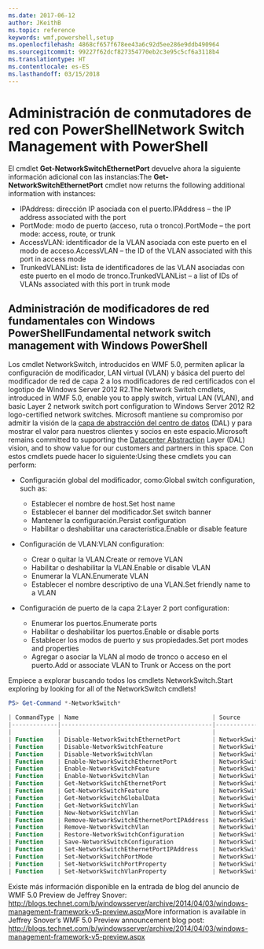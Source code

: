 ```yaml
---
ms.date: 2017-06-12
author: JKeithB
ms.topic: reference
keywords: wmf,powershell,setup
ms.openlocfilehash: 4868cf657f678ee43a6c92d5ee286e9ddb490964
ms.sourcegitcommit: 99227f62dcf827354770eb2c3e95c5cf6a3118b4
ms.translationtype: HT
ms.contentlocale: es-ES
ms.lasthandoff: 03/15/2018
---
```

# <a name="network-switch-management-with-powershell"></a><span data-ttu-id="933b4-102">Administración de conmutadores de red con PowerShell</span><span class="sxs-lookup"><span data-stu-id="933b4-102">Network Switch Management with PowerShell</span></span>

<span data-ttu-id="933b4-103">El cmdlet **Get-NetworkSwitchEthernetPort** devuelve ahora la siguiente información adicional con las instancias:</span><span class="sxs-lookup"><span data-stu-id="933b4-103">The **Get-NetworkSwitchEthernetPort** cmdlet now returns the following additional information with instances:</span></span>

- <span data-ttu-id="933b4-104">IPAddress: dirección IP asociada con el puerto.</span><span class="sxs-lookup"><span data-stu-id="933b4-104">IPAddress – the IP address associated with the port</span></span>
- <span data-ttu-id="933b4-105">PortMode: modo de puerto (acceso, ruta o tronco).</span><span class="sxs-lookup"><span data-stu-id="933b4-105">PortMode – the port mode: access, route, or trunk</span></span>
- <span data-ttu-id="933b4-106">AccessVLAN: identificador de la VLAN asociada con este puerto en el modo de acceso.</span><span class="sxs-lookup"><span data-stu-id="933b4-106">AccessVLAN – the ID of the VLAN associated with this port in access mode</span></span>
- <span data-ttu-id="933b4-107">TrunkedVLANList: lista de identificadores de las VLAN asociadas con este puerto en el modo de tronco.</span><span class="sxs-lookup"><span data-stu-id="933b4-107">TrunkedVLANList – a list of IDs of VLANs associated with this port in trunk mode</span></span>

## <a name="fundamental-network-switch-management-with-windows-powershell"></a><span data-ttu-id="933b4-108">Administración de modificadores de red fundamentales con Windows PowerShell</span><span class="sxs-lookup"><span data-stu-id="933b4-108">Fundamental network switch management with Windows PowerShell</span></span>

<span data-ttu-id="933b4-109">Los cmdlet NetworkSwitch, introducidos en WMF 5.0, permiten aplicar la configuración de modificador, LAN virtual (VLAN) y básica del puerto del modificador de red de capa 2 a los modificadores de red certificados con el logotipo de Windows Server 2012 R2.</span><span class="sxs-lookup"><span data-stu-id="933b4-109">The Network Switch cmdlets, introduced in WMF 5.0, enable you to apply switch, virtual LAN (VLAN), and basic Layer 2 network switch port configuration to Windows Server 2012 R2 logo-certified network switches.</span></span> <span data-ttu-id="933b4-110">Microsoft mantiene su compromiso por admitir la visión de la [capa de abstracción del centro de datos](http://technet.microsoft.com/cloud/dal.aspx) (DAL) y para mostrar el valor para nuestros clientes y socios en este espacio.</span><span class="sxs-lookup"><span data-stu-id="933b4-110">Microsoft remains committed to supporting the [Datacenter Abstraction](http://technet.microsoft.com/cloud/dal.aspx) Layer (DAL) vision, and to show value for our customers and partners in this space.</span></span> <span data-ttu-id="933b4-111">Con estos cmdlets puede hacer lo siguiente:</span><span class="sxs-lookup"><span data-stu-id="933b4-111">Using these cmdlets you can perform:</span></span>

- <span data-ttu-id="933b4-112">Configuración global del modificador, como:</span><span class="sxs-lookup"><span data-stu-id="933b4-112">Global switch configuration, such as:</span></span>
    - <span data-ttu-id="933b4-113">Establecer el nombre de host.</span><span class="sxs-lookup"><span data-stu-id="933b4-113">Set host name</span></span>
    - <span data-ttu-id="933b4-114">Establecer el banner del modificador.</span><span class="sxs-lookup"><span data-stu-id="933b4-114">Set switch banner</span></span>
    - <span data-ttu-id="933b4-115">Mantener la configuración.</span><span class="sxs-lookup"><span data-stu-id="933b4-115">Persist configuration</span></span>
    - <span data-ttu-id="933b4-116">Habilitar o deshabilitar una característica.</span><span class="sxs-lookup"><span data-stu-id="933b4-116">Enable or disable feature</span></span>

- <span data-ttu-id="933b4-117">Configuración de VLAN:</span><span class="sxs-lookup"><span data-stu-id="933b4-117">VLAN configuration:</span></span>
    - <span data-ttu-id="933b4-118">Crear o quitar la VLAN.</span><span class="sxs-lookup"><span data-stu-id="933b4-118">Create or remove VLAN</span></span>
    - <span data-ttu-id="933b4-119">Habilitar o deshabilitar la VLAN.</span><span class="sxs-lookup"><span data-stu-id="933b4-119">Enable or disable VLAN</span></span>
    - <span data-ttu-id="933b4-120">Enumerar la VLAN.</span><span class="sxs-lookup"><span data-stu-id="933b4-120">Enumerate VLAN</span></span>
    - <span data-ttu-id="933b4-121">Establecer el nombre descriptivo de una VLAN.</span><span class="sxs-lookup"><span data-stu-id="933b4-121">Set friendly name to a VLAN</span></span>

- <span data-ttu-id="933b4-122">Configuración de puerto de la capa 2:</span><span class="sxs-lookup"><span data-stu-id="933b4-122">Layer 2 port configuration:</span></span>
    - <span data-ttu-id="933b4-123">Enumerar los puertos.</span><span class="sxs-lookup"><span data-stu-id="933b4-123">Enumerate ports</span></span>
    - <span data-ttu-id="933b4-124">Habilitar o deshabilitar los puertos.</span><span class="sxs-lookup"><span data-stu-id="933b4-124">Enable or disable ports</span></span>
    - <span data-ttu-id="933b4-125">Establecer los modos de puerto y sus propiedades.</span><span class="sxs-lookup"><span data-stu-id="933b4-125">Set port modes and properties</span></span>
    - <span data-ttu-id="933b4-126">Agregar o asociar la VLAN al modo de tronco o acceso en el puerto.</span><span class="sxs-lookup"><span data-stu-id="933b4-126">Add or associate VLAN to Trunk or Access on the port</span></span>

<span data-ttu-id="933b4-127">Empiece a explorar buscando todos los cmdlets NetworkSwitch.</span><span class="sxs-lookup"><span data-stu-id="933b4-127">Start exploring by looking for all of the NetworkSwitch cmdlets!</span></span>

```powershell
PS> Get-Command *-NetworkSwitch*

| CommandType | Name                                      | Source        |
|-------------|-------------------------------------------|---------------|
|             |                                           |               |
| Function    | Disable-NetworkSwitchEthernetPort         | NetworkSwitch |
| Function    | Disable-NetworkSwitchFeature              | NetworkSwitch |
| Function    | Disable-NetworkSwitchVlan                 | NetworkSwitch |
| Function    | Enable-NetworkSwitchEthernetPort          | NetworkSwitch |
| Function    | Enable-NetworkSwitchFeature               | NetworkSwitch |
| Function    | Enable-NetworkSwitchVlan                  | NetworkSwitch |
| Function    | Get-NetworkSwitchEthernetPort             | NetworkSwitch |
| Function    | Get-NetworkSwitchFeature                  | NetworkSwitch |
| Function    | Get-NetworkSwitchGlobalData               | NetworkSwitch |
| Function    | Get-NetworkSwitchVlan                     | NetworkSwitch |
| Function    | New-NetworkSwitchVlan                     | NetworkSwitch |
| Function    | Remove-NetworkSwitchEthernetPortIPAddress | NetworkSwitch |
| Function    | Remove-NetworkSwitchVlan                  | NetworkSwitch |
| Function    | Restore-NetworkSwitchConfiguration        | NetworkSwitch |
| Function    | Save-NetworkSwitchConfiguration           | NetworkSwitch |
| Function    | Set-NetworkSwitchEthernetPortIPAddress    | NetworkSwitch |
| Function    | Set-NetworkSwitchPortMode                 | NetworkSwitch |
| Function    | Set-NetworkSwitchPortProperty             | NetworkSwitch |
| Function    | Set-NetworkSwitchVlanProperty             | NetworkSwitch |
```

<span data-ttu-id="933b4-128">Existe más información disponible en la entrada de blog del anuncio de WMF 5.0 Preview de Jeffrey Snover: <http://blogs.technet.com/b/windowsserver/archive/2014/04/03/windows-management-framework-v5-preview.aspx></span><span class="sxs-lookup"><span data-stu-id="933b4-128">More information is available in Jeffrey Snover’s WMF 5.0 Preview announcement blog post: <http://blogs.technet.com/b/windowsserver/archive/2014/04/03/windows-management-framework-v5-preview.aspx></span></span>

